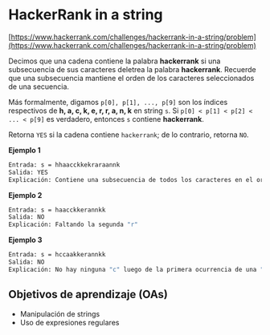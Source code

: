 # HackerRank in a string

[https://www.hackerrank.com/challenges/hackerrank-in-a-string/problem](https://www.hackerrank.com/challenges/hackerrank-in-a-string/problem)

Decimos que una cadena contiene la palabra __hackerrank__ si una subsecuencia
de sus caracteres deletrea la palabra __hackerrank__. Recuerde que una
subsecuencia mantiene el orden de los caracteres seleccionados de una secuencia.

Más formalmente, digamos `p[0], p[1], ..., p[9]` son los índices
respectivos de __h, a, c, k, e, r, r, a, n, k__ en string `s`.
Si `p[0] < p[1] < p[2] < ... < p[9]` es verdadero, entonces `s` contiene __hackerrank__.

Retorna `YES` si la cadena contiene `hackerrank`; de lo contrario, retorna `NO`.

__Ejemplo 1__

```sh
Entrada: s = hhaacckkekraraannk
Salida: YES
Explicación: Contiene una subsecuencia de todos los caracteres en el orden correcto.
```

__Ejemplo 2__

```sh
Entrada: s = haacckkerannkk
Salida: NO
Explicación: Faltando la segunda "r"
```

__Ejemplo 3__

```sh
Entrada: s = hccaakkerannkk
Salida: NO
Explicación: No hay ninguna "c" luego de la primera ocurrencia de una "a"
```

## Objetivos de aprendizaje (OAs)

- Manipulación de strings
- Uso de expresiones regulares
